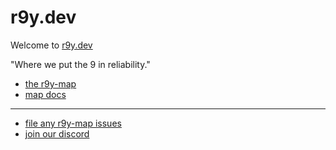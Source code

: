 # r9y.dev

Welcome to [r9y.dev](https://r9y.dev)

"Where we put the 9 in reliability."

- [the r9y-map](https://map.r9y.dev/beck/map.html)
- [map docs](https://map.r9y.dev/docs)

---

- [file any r9y-map issues](https://github.com/r9y-dev/r9y-map/issues)
- [join our discord](https://discord.com/invite/7exuFDbsrx)
